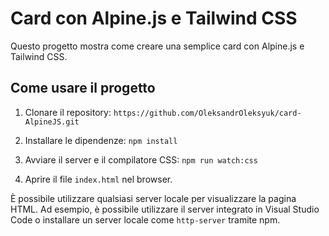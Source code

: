 # Card con Alpine.js e Tailwind CSS

Questo progetto mostra come creare una semplice card con Alpine.js e Tailwind CSS.

## Come usare il progetto

1. Clonare il repository:
   `https://github.com/OleksandrOleksyuk/card-AlpineJS.git`

2. Installare le dipendenze:
   `npm install`

3. Avviare il server e il compilatore CSS:
   `npm run watch:css`

4. Aprire il file `index.html` nel browser.

È possibile utilizzare qualsiasi server locale per visualizzare la pagina HTML. Ad esempio, è possibile utilizzare il server integrato in Visual Studio Code o installare un server locale come `http-server` tramite npm.
